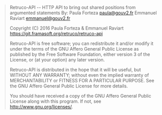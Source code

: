 > Retruco-API -- HTTP API to bring out shared positions from argumented statements
> By: Paula Forteza <paula@gouv2.fr>
>     Emmanuel Raviart <emmanuel@gouv2.fr>
>
> Copyright (C) 2016 Paula Forteza & Emmanuel Raviart
> https://git.framasoft.org/retruco/retruco-api
>
> Retruco-API is free software; you can redistribute it and/or modify
> it under the terms of the GNU Affero General Public License as
> published by the Free Software Foundation, either version 3 of the
> License, or (at your option) any later version.
>
> Retruco-API is distributed in the hope that it will be useful,
> but WITHOUT ANY WARRANTY; without even the implied warranty of
> MERCHANTABILITY or FITNESS FOR A PARTICULAR PURPOSE.  See the
> GNU Affero General Public License for more details.
>
> You should have received a copy of the GNU Affero General Public License
> along with this program.  If not, see <http://www.gnu.org/licenses/>.
